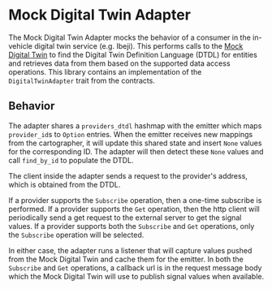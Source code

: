 # Mock Digital Twin Adapter

The Mock Digital Twin Adapter mocks the behavior of a consumer in the in-vehicle digital twin service (e.g. Ibeji). This performs calls to the [Mock Digital Twin](../../mocks/mock_digital_twin/README.md) to find the Digital Twin Definition Language (DTDL) for entities and retrieves data from them based on the supported data access operations. This library contains an implementation of the `DigitalTwinAdapter` trait from the contracts.

## Behavior

The adapter shares a `providers_dtdl` hashmap with the emitter which maps `provider_id`s to `Option` entries. When the emitter receives new mappings from the cartographer, it will update this shared state and insert `None` values for the corresponding ID. The adapter will then detect these `None` values and call `find_by_id` to populate the DTDL.

The client inside the adapter sends a request to the provider's address, which is obtained from the DTDL.

If a provider supports the `Subscribe` operation, then a one-time subscribe is performed.
If a provider supports the `Get` operation, then the http client will periodically send a get request to the external server to get the signal values.
If a provider supports both the `Subscribe` and `Get` operations, only the `Subscribe` operation will be selected.

In either case, the adapter runs a listener that will capture values pushed from the Mock Digital Twin and cache them for the emitter. In both the `Subscribe` and `Get` operations, a callback url is in the request message body which the Mock Digital Twin will use to publish signal values when available.
